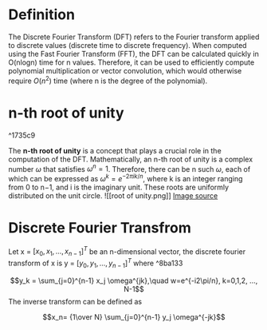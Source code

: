
# Definition
The Discrete Fourier Transform (DFT) refers to the Fourier transform applied to discrete values (discrete time to discrete frequency). When computed using the Fast Fourier Transform (FFT), the DFT can be calculated quickly in O(nlogn) time for n values. Therefore, it can be used to efficiently compute polynomial multiplication or vector convolution, which would otherwise require $O(n^2)$ time (where n is the degree of the polynomial).

# n-th root of unity

^1735c9

The **n-th root of unity** is a concept that plays a crucial role in the computation of the DFT. Mathematically, an n-th root of unity is a complex number $\omega$ that satisfies $\omega^n=1$. Therefore, there can be n such $\omega$, each of which can be expressed as $\omega^k = e^{-2\pi ik/n}$, where k is an integer ranging from 0 to n−1, and i is the imaginary unit. These roots are uniformly distributed on the unit circle.
![[root of unity.png]]
[Image source](https://homepages.math.uic.edu/~jan/mcs472/discretefourier.pdf)

# Discrete Fourier Transfrom
Let x = $[x_0, x_1, ..., x_{n-1}]^T$ be an n-dimensional vector, the discrete fourier transform of x is y = $[y_0, y_1, ..., y_{n-1}]^T$ where ^8ba133

$$y_k = \sum_{j=0}^{n-1} x_j \omega^{jk},\quad w=e^{-i2\pi/n}, k=0,1,2, ..., N-1$$ The inverse transform can be defined as

$$x_n= {1\over N} \sum_{j=0}^{n-1} y_j \omega^{-jk}$$